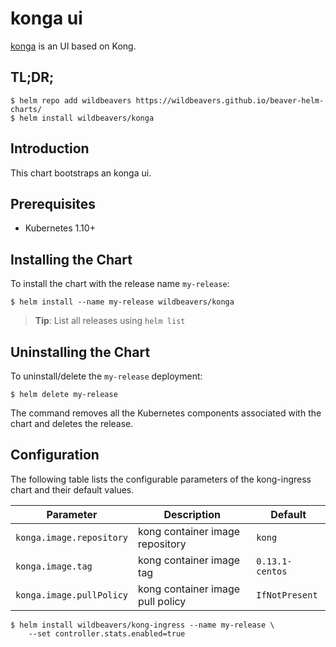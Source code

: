 # konga ui

[konga](https://github.com/pantsel/konga) is an UI based on Kong.


## TL;DR;

```console
$ helm repo add wildbeavers https://wildbeavers.github.io/beaver-helm-charts/
$ helm install wildbeavers/konga
```

## Introduction

This chart bootstraps an konga ui.

## Prerequisites
  - Kubernetes 1.10+

## Installing the Chart

To install the chart with the release name `my-release`:

```console
$ helm install --name my-release wildbeavers/konga
```

> **Tip**: List all releases using `helm list`

## Uninstalling the Chart

To uninstall/delete the `my-release` deployment:

```console
$ helm delete my-release
```

The command removes all the Kubernetes components associated with the chart and deletes the release.

## Configuration

The following table lists the configurable parameters of the kong-ingress chart and their default values.

Parameter | Description | Default
--- | --- | ---
`konga.image.repository` | kong container image repository | `kong`
`konga.image.tag` | kong container image tag | `0.13.1-centos`
`konga.image.pullPolicy` | kong container image pull policy | `IfNotPresent`

```console
$ helm install wildbeavers/kong-ingress --name my-release \
    --set controller.stats.enabled=true
```
